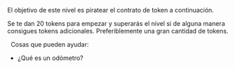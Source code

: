 El objetivo de este nivel es piratear el contrato de token a continuación.

Se te dan 20 tokens para empezar y superarás el nivel si de alguna manera consigues tokens adicionales. Preferiblemente una gran cantidad de tokens.

&nbsp;
Cosas que pueden ayudar:
* ¿Qué es un odómetro?